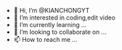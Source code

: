 - 👋 Hi, I’m @KIANCHONGYT
- 👀 I’m interested in coding,edit video
- 🌱 I’m currently learning ...
- 💞️ I’m looking to collaborate on ...
- 📫 How to reach me ...

<!---
KIANCHONGYT/KIANCHONGYT is a ✨ special ✨ repository because its `README.md` (this file) appears on your GitHub profile.
You can click the Preview link to take a look at your changes.
--->
